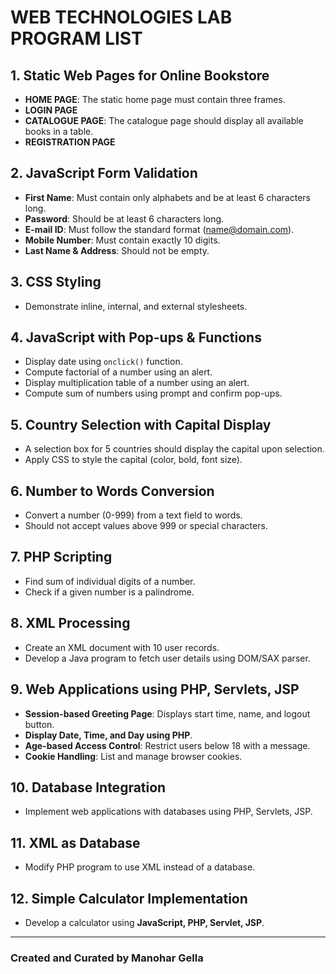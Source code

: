# WEB TECHNOLOGIES LAB PROGRAM LIST

## 1. Static Web Pages for Online Bookstore
- **HOME PAGE**: The static home page must contain three frames.
- **LOGIN PAGE**
- **CATALOGUE PAGE**: The catalogue page should display all available books in a table.
- **REGISTRATION PAGE**

## 2. JavaScript Form Validation
- **First Name**: Must contain only alphabets and be at least 6 characters long.
- **Password**: Should be at least 6 characters long.
- **E-mail ID**: Must follow the standard format (name@domain.com).
- **Mobile Number**: Must contain exactly 10 digits.
- **Last Name & Address**: Should not be empty.

## 3. CSS Styling
- Demonstrate inline, internal, and external stylesheets.

## 4. JavaScript with Pop-ups & Functions
- Display date using `onclick()` function.
- Compute factorial of a number using an alert.
- Display multiplication table of a number using an alert.
- Compute sum of numbers using prompt and confirm pop-ups.

## 5. Country Selection with Capital Display
- A selection box for 5 countries should display the capital upon selection.
- Apply CSS to style the capital (color, bold, font size).

## 6. Number to Words Conversion
- Convert a number (0-999) from a text field to words.
- Should not accept values above 999 or special characters.

## 7. PHP Scripting
- Find sum of individual digits of a number.
- Check if a given number is a palindrome.

## 8. XML Processing
- Create an XML document with 10 user records.
- Develop a Java program to fetch user details using DOM/SAX parser.

## 9. Web Applications using PHP, Servlets, JSP
- **Session-based Greeting Page**: Displays start time, name, and logout button.
- **Display Date, Time, and Day using PHP**.
- **Age-based Access Control**: Restrict users below 18 with a message.
- **Cookie Handling**: List and manage browser cookies.

## 10. Database Integration
- Implement web applications with databases using PHP, Servlets, JSP.

## 11. XML as Database
- Modify PHP program to use XML instead of a database.

## 12. Simple Calculator Implementation
- Develop a calculator using **JavaScript, PHP, Servlet, JSP**.

---



### Created and Curated by Manohar Gella
